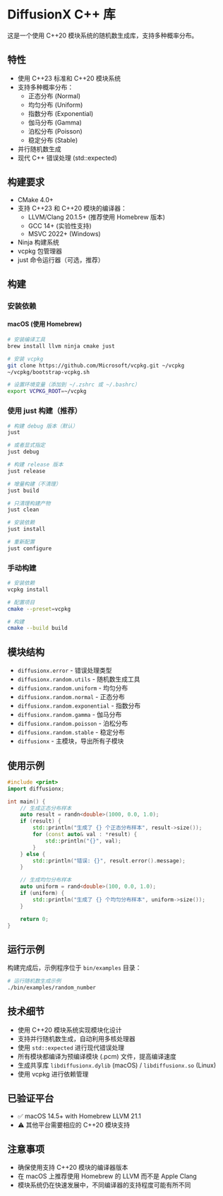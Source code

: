 # DiffusionX C++ 库

这是一个使用 C++20 模块系统的随机数生成库，支持多种概率分布。

## 特性

- 使用 C++23 标准和 C++20 模块系统
- 支持多种概率分布：
  - 正态分布 (Normal)
  - 均匀分布 (Uniform)
  - 指数分布 (Exponential)
  - 伽马分布 (Gamma)
  - 泊松分布 (Poisson)
  - 稳定分布 (Stable)
- 并行随机数生成
- 现代 C++ 错误处理 (std::expected)

## 构建要求

- CMake 4.0+
- 支持 C++23 和 C++20 模块的编译器：
  - LLVM/Clang 20.1.5+ (推荐使用 Homebrew 版本)
  - GCC 14+ (实验性支持)
  - MSVC 2022+ (Windows)
- Ninja 构建系统
- vcpkg 包管理器
- just 命令运行器（可选，推荐）

## 构建

### 安装依赖

#### macOS (使用 Homebrew)

```bash
# 安装编译工具
brew install llvm ninja cmake just

# 安装 vcpkg
git clone https://github.com/Microsoft/vcpkg.git ~/vcpkg
~/vcpkg/bootstrap-vcpkg.sh

# 设置环境变量（添加到 ~/.zshrc 或 ~/.bashrc）
export VCPKG_ROOT=~/vcpkg
```

### 使用 just 构建（推荐）

```bash
# 构建 debug 版本（默认）
just

# 或者显式指定
just debug

# 构建 release 版本
just release

# 增量构建（不清理）
just build

# 只清理构建产物
just clean

# 安装依赖
just install

# 重新配置
just configure
```

### 手动构建

```bash
# 安装依赖
vcpkg install

# 配置项目
cmake --preset=vcpkg

# 构建
cmake --build build
```

## 模块结构

- `diffusionx.error` - 错误处理类型
- `diffusionx.random.utils` - 随机数生成工具
- `diffusionx.random.uniform` - 均匀分布
- `diffusionx.random.normal` - 正态分布
- `diffusionx.random.exponential` - 指数分布
- `diffusionx.random.gamma` - 伽马分布
- `diffusionx.random.poisson` - 泊松分布
- `diffusionx.random.stable` - 稳定分布
- `diffusionx` - 主模块，导出所有子模块

## 使用示例

```cpp
#include <print>
import diffusionx;

int main() {
    // 生成正态分布样本
    auto result = randn<double>(1000, 0.0, 1.0);
    if (result) {
        std::println("生成了 {} 个正态分布样本", result->size());
        for (const auto& val : *result) {
            std::println("{}", val);
        }
    } else {
        std::println("错误: {}", result.error().message);
    }

    // 生成均匀分布样本
    auto uniform = rand<double>(100, 0.0, 1.0);
    if (uniform) {
        std::println("生成了 {} 个均匀分布样本", uniform->size());
    }

    return 0;
}
```

## 运行示例

构建完成后，示例程序位于 `bin/examples` 目录：

```bash
# 运行随机数生成示例
./bin/examples/random_number
```

## 技术细节

- 使用 C++20 模块系统实现模块化设计
- 支持并行随机数生成，自动利用多核处理器
- 使用 `std::expected` 进行现代错误处理
- 所有模块都编译为预编译模块 (.pcm) 文件，提高编译速度
- 生成共享库 `libdiffusionx.dylib` (macOS) / `libdiffusionx.so` (Linux)
- 使用 vcpkg 进行依赖管理

## 已验证平台

- ✅ macOS 14.5+ with Homebrew LLVM 21.1
- ⚠️ 其他平台需要相应的 C++20 模块支持

## 注意事项

- 确保使用支持 C++20 模块的编译器版本
- 在 macOS 上推荐使用 Homebrew 的 LLVM 而不是 Apple Clang
- 模块系统仍在快速发展中，不同编译器的支持程度可能有所不同
